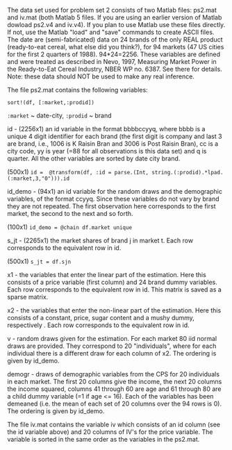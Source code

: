 The data set used for problem set 2 consists of two Matlab files: ps2.mat and iv.mat (both Matlab 5 files. If you are using an earlier version of Matlab dowload ps2.v4 and iv.v4). If you plan to use Matlab use these files directly. If not, use the Matlab "load" and "save" commands to create ASCII files. The date are (semi-fabricated) data on 24 brands of the only REAL product (ready-to-eat cereal, what else did you think?), for 94 markets (47 US cities for the first 2 quarters of 1988). 94*24=2256. These variables are defined and were treated as described in Nevo, 1997, Measuring Market Power in the Ready-to-Eat Cereal Industry, NBER WP no. 6387. See there for details. Note: these data should NOT be used to make any real inference.


The file ps2.mat contains the following variables:

`sort!(df, [:market,:prodid])`

`:market` ~ date-city, `:prodid` ~ brand

id - (2256x1) an id variable in the format bbbbccyyq, where bbbb is a unique 4 digit identifier for each brand (the first digit is company and last 3 are brand, i.e., 1006 is K Raisin Bran and 3006 is Post Raisin Bran), cc is a city code, yy is year (=88 for all observations is this data set) and q is quarter. All the other variables are sorted by date city brand.

(500x1)
`id =  @transform(df, :id = parse.(Int, string.(:prodid).*lpad.(:market,3,"0"))).id`

id_demo - (94x1) an id variable for the random draws and the demographic variables, of the format ccyyq. Since these variables do not vary by brand they are not repeated. The first observation here corresponds to the first market, the second to the next and so forth.

(100x1)
`id_demo = @chain df.market unique`

s_jt - (2265x1) the market shares of brand j in market t. Each row corresponds to the equivalent row in id.

(500x1)
`s_jt = df.sjn`
 
x1 - the variables that enter the linear part of the estimation. Here this consists of a price variable (first column) and 24 brand dummy variables. Each row corresponds to the equivalent row in id. This matrix is saved as a sparse matrix.
 
x2 - the variables that enter the non-linear part of the estimation. Here this consists of a constant, price, sugar content and a mushy dummy, respectively . Each row corresponds to the equivalent row in id.
 
v - random draws given for the estimation. For each market 80 iid normal draws are provided. They correspond to 20 "individuals", where for each individual there is a different draw for each column of x2. The ordering is given by id_demo.
 
demogr - draws of demographic variables from the CPS for 20 individuals in each market. The first 20 columns give the income, the next 20 columns the income squared, columns 41 through 60 are age and 61 through 80 are a child dummy variable (=1 if age <= 16). Each of the variables has been demeaned (i.e. the mean of each set of 20 columns over the 94 rows is 0). The ordering is given by id_demo.
 
The file iv.mat contains the variable iv which consists of an id column (see the id variable above) and 20 columns of IV's for the price variable. The variable is sorted in the same order as the variables in the ps2.mat.